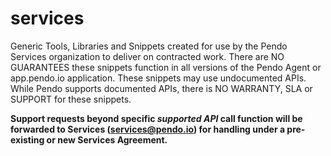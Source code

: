 # services
Generic Tools, Libraries and Snippets created for use by the Pendo Services organization to deliver on contracted work. There are NO GUARANTEES these snippets function in all versions of the Pendo Agent or app.pendo.io application. These snippets may use undocumented APIs. While Pendo supports documented APIs, there is NO WARRANTY, SLA or SUPPORT for these snippets.

**Support requests beyond specific _supported API_ call function will be forwarded to Services (services@pendo.io) for handling under a pre-existing or new Services Agreement.**
